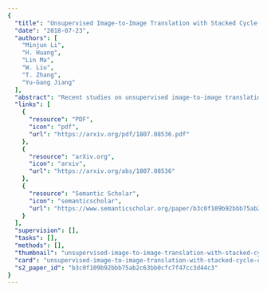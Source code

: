 ```yaml
---
{
  "title": "Unsupervised Image-to-Image Translation with Stacked Cycle-Consistent Adversarial Networks",
  "date": "2018-07-23",
  "authors": [
    "Minjun Li",
    "H. Huang",
    "Lin Ma",
    "W. Liu",
    "T. Zhang",
    "Yu-Gang Jiang"
  ],
  "abstract": "Recent studies on unsupervised image-to-image translation have made remarkable progress by training a pair of generative adversarial networks with a cycle-consistent loss. However, such unsupervised methods may generate inferior results when the image resolution is high or the two image domains are of significant appearance differences, such as the translations between semantic layouts and natural images in the Cityscapes dataset. In this paper, we propose novel Stacked Cycle-Consistent Adversarial Networks (SCANs) by decomposing a single translation into multi-stage transformations, which not only boost the image translation quality but also enable higher resolution image-to-image translation in a coarse-to-fine fashion. Moreover, to properly exploit the information from the previous stage, an adaptive fusion block is devised to learn a dynamic integration of the current stage’s output and the previous stage’s output. Experiments on multiple datasets demonstrate that our proposed approach can improve the translation quality compared with previous single-stage unsupervised methods.",
  "links": [
    {
      "resource": "PDF",
      "icon": "pdf",
      "url": "https://arxiv.org/pdf/1807.08536.pdf"
    },
    {
      "resource": "arXiv.org",
      "icon": "arxiv",
      "url": "https://arxiv.org/abs/1807.08536"
    },
    {
      "resource": "Semantic Scholar",
      "icon": "semanticscholar",
      "url": "https://www.semanticscholar.org/paper/b3c0f109b92bbb75ab2c63bb0cfc7f47cc3d44c3"
    }
  ],
  "supervision": [],
  "tasks": [],
  "methods": [],
  "thumbnail": "unsupervised-image-to-image-translation-with-stacked-cycle-consistent-adversarial-networks-thumb.jpg",
  "card": "unsupervised-image-to-image-translation-with-stacked-cycle-consistent-adversarial-networks-card.jpg",
  "s2_paper_id": "b3c0f109b92bbb75ab2c63bb0cfc7f47cc3d44c3"
}
---
```


